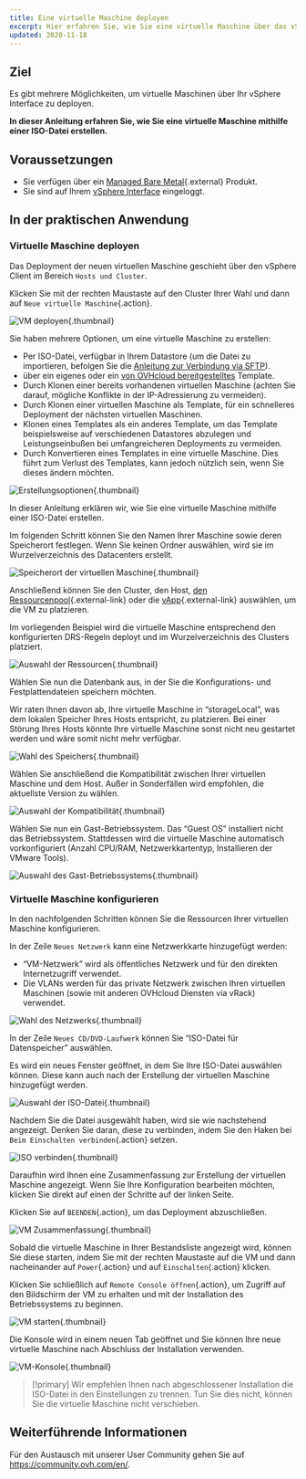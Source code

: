 ```yaml
---
title: Eine virtuelle Maschine deployen
excerpt: Hier erfahren Sie, wie Sie eine virtuelle Maschine über das vSphere Interface erstellen.
updated: 2020-11-18
---
```


## Ziel

Es gibt mehrere Möglichkeiten, um virtuelle Maschinen über Ihr vSphere Interface zu deployen. 

**In dieser Anleitung erfahren Sie, wie Sie eine virtuelle Maschine mithilfe einer ISO-Datei erstellen.**

## Voraussetzungen

- Sie verfügen über ein [Managed Bare Metal](https://www.ovhcloud.com/de/managed-bare-metal/){.external} Produkt.
- Sie sind auf Ihrem [vSphere Interface](vsphere-interface1.) eingeloggt.

## In der praktischen Anwendung

### Virtuelle Maschine deployen

Das Deployment der neuen virtuellen Maschine geschieht über den vSphere Client im Bereich `Hosts und Cluster`.

Klicken Sie mit der rechten Maustaste auf den Cluster Ihrer Wahl und dann auf `Neue virtuelle Maschine`{.action}.

![VM deployen](vm01.png){.thumbnail}

Sie haben mehrere Optionen, um eine virtuelle Maschine zu erstellen:

- Per ISO-Datei, verfügbar in Ihrem Datastore (um die Datei zu importieren, befolgen Sie die [Anleitung zur Verbindung via SFTP](sftp-connexion1.)).
- über ein eigenes oder ein [von OVHcloud bereitgestelltes](ovf_template2.) Template.
- Durch Klonen einer bereits vorhandenen virtuellen Maschine (achten Sie darauf, mögliche Konflikte in der IP-Adressierung zu vermeiden).
- Durch Klonen einer virtuellen Maschine als Template, für ein schnelleres Deployment der nächsten virtuellen Maschinen.
- Klonen eines Templates als ein anderes Template, um das Template beispielsweise auf verschiedenen Datastores abzulegen und Leistungseinbußen bei umfangreicheren Deployments zu vermeiden.
- Durch Konvertieren eines Templates in eine virtuelle Maschine. Dies führt zum Verlust des Templates, kann jedoch nützlich sein, wenn Sie dieses ändern möchten.

![Erstellungsoptionen](vm02.png){.thumbnail}

In dieser Anleitung erklären wir, wie Sie eine virtuelle Maschine mithilfe einer ISO-Datei erstellen.

Im folgenden Schritt können Sie den Namen Ihrer Maschine sowie deren Speicherort festlegen. Wenn Sie keinen Ordner auswählen, wird sie im Wurzelverzeichnis des Datacenters erstellt.

![Speicherort der virtuellen Maschine](vm03.png){.thumbnail}

Anschließend können Sie den Cluster, den Host, [den Ressourcenpool](https://docs.vmware.com/de/VMware-vSphere/6.7/com.vmware.vsphere.resmgmt.doc/GUID-60077B40-66FF-4625-934A-641703ED7601.html){.external-link} oder die [vApp](https://docs.vmware.com/de/VMware-vSphere/6.7/com.vmware.vsphere.vm_admin.doc/GUID-E6E9D2A9-D358-4996-9BC7-F8D9D9645290.html){.external-link} auswählen, um die VM zu platzieren.

Im vorliegenden Beispiel wird die virtuelle Maschine entsprechend den konfigurierten DRS-Regeln deployt und im Wurzelverzeichnis des Clusters platziert.

![Auswahl der Ressourcen](vm04.png){.thumbnail}

Wählen Sie nun die Datenbank aus, in der Sie die Konfigurations- und Festplattendateien speichern möchten.

Wir raten Ihnen davon ab, Ihre virtuelle Maschine in “storageLocal”, was dem lokalen Speicher Ihres Hosts entspricht, zu platzieren. Bei einer Störung Ihres Hosts könnte Ihre virtuelle Maschine sonst nicht neu gestartet werden und wäre somit nicht mehr verfügbar.

![Wahl des Speichers](vm05.png){.thumbnail}

Wählen Sie anschließend die Kompatibilität zwischen Ihrer virtuellen Maschine und dem Host. Außer in Sonderfällen wird empfohlen, die aktuellste Version zu wählen.

![Auswahl der Kompatibilität](vm06.png){.thumbnail}

Wählen Sie nun ein Gast-Betriebssystem. Das “Guest OS” installiert nicht das Betriebssystem. Stattdessen wird die virtuelle Maschine automatisch vorkonfiguriert (Anzahl CPU/RAM, Netzwerkkartentyp, Installieren der VMware Tools).

![Auswahl des Gast-Betriebssystems](vm07.png){.thumbnail}

### Virtuelle Maschine konfigurieren

In den nachfolgenden Schritten können Sie die Ressourcen Ihrer virtuellen Maschine konfigurieren.

In der Zeile `Neues Netzwerk` kann eine Netzwerkkarte hinzugefügt werden:

- “VM-Netzwerk” wird als öffentliches Netzwerk und für den direkten Internetzugriff verwendet.
- Die VLANs werden für das private Netzwerk zwischen Ihren virtuellen Maschinen (sowie mit anderen OVHcloud Diensten via vRack) verwendet.

![Wahl des Netzwerks](vm08.png){.thumbnail}

In der Zeile `Neues CD/DVD-Laufwerk` können Sie “ISO-Datei für Datenspeicher” auswählen.

Es wird ein neues Fenster geöffnet, in dem Sie Ihre ISO-Datei auswählen können. Diese kann auch nach der Erstellung der virtuellen Maschine hinzugefügt werden.

![Auswahl der ISO-Datei](vm09.png){.thumbnail}

Nachdem Sie die Datei ausgewählt haben, wird sie wie nachstehend angezeigt. Denken Sie daran, diese zu verbinden, indem Sie den Haken bei `Beim Einschalten verbinden`{.action} setzen.

![ISO verbinden](vm10.png){.thumbnail}

Daraufhin wird Ihnen eine Zusammenfassung zur Erstellung der virtuellen Maschine angezeigt. Wenn Sie Ihre Konfiguration bearbeiten möchten, klicken Sie direkt auf einen der Schritte auf der linken Seite.

Klicken Sie auf `BEENDEN`{.action}, um das Deployment abzuschließen.

![VM Zusammenfassung](vm11.png){.thumbnail}

Sobald die virtuelle Maschine in Ihrer Bestandsliste angezeigt wird, können Sie diese starten, indem Sie mit der rechten Maustaste auf die VM und dann nacheinander auf `Power`{.action} und auf `Einschalten`{.action} klicken. 

Klicken Sie schließlich auf `Remote Console öffnen`{.action}, um Zugriff auf den Bildschirm der VM zu erhalten und mit der Installation des Betriebssystems zu beginnen.

![VM starten](vm12.png){.thumbnail}

Die Konsole wird in einem neuen Tab geöffnet und Sie können Ihre neue virtuelle Maschine nach Abschluss der Installation verwenden.

![VM-Konsole](vm13.png){.thumbnail}

> [!primary]
> Wir empfehlen Ihnen nach abgeschlossener Installation die ISO-Datei in den Einstellungen zu trennen. Tun Sie dies nicht, können Sie die virtuelle Maschine nicht verschieben.
>

## Weiterführende Informationen

Für den Austausch mit unserer User Community gehen Sie auf <https://community.ovh.com/en/>.
